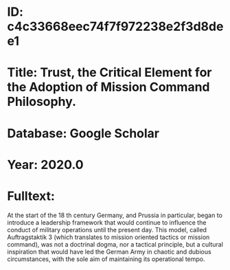 # ID: c4c33668eec74f7f972238e2f3d8dee1
# Title: Trust, the Critical Element for the Adoption of Mission Command Philosophy.
# Database: Google Scholar
# Year: 2020.0
# Fulltext:
At the start of the 18 th century Germany, and Prussia in particular, began to introduce a leadership framework that would continue to influence the conduct of military operations until the present day.
This model, called Auftragstaktik 3 (which translates to mission oriented tactics or mission command), was not a doctrinal dogma, nor a tactical principle, but a cultural inspiration that would have led the German Army in chaotic and dubious circumstances, with the sole aim of maintaining its operational tempo.